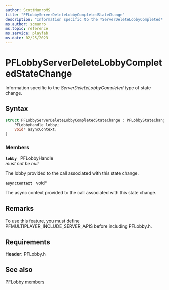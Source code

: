 ```yaml
---
author: ScottMunroMS
title: "PFLobbyServerDeleteLobbyCompletedStateChange"
description: "Information specific to the *ServerDeleteLobbyCompleted* type of state change."
ms.author: scmunro
ms.topic: reference
ms.service: playfab
ms.date: 02/25/2023
---
```


# PFLobbyServerDeleteLobbyCompletedStateChange  

Information specific to the *ServerDeleteLobbyCompleted* type of state change.  

## Syntax  
  
```cpp
struct PFLobbyServerDeleteLobbyCompletedStateChange : PFLobbyStateChange {  
    PFLobbyHandle lobby;  
    void* asyncContext;  
}  
```
  
### Members  
  
**`lobby`** &nbsp; PFLobbyHandle  
*must not be null*  
  
The lobby provided to the call associated with this state change.
  
**`asyncContext`** &nbsp; void*  
  
The async context provided to the call associated with this state change.
  
## Remarks  
  
To use this feature, you must define PFMULTIPLAYER_INCLUDE_SERVER_APIS before including PFLobby.h.
  
## Requirements  
  
**Header:** PFLobby.h
  
## See also  
[PFLobby members](../pflobby_members.md)  

  
  
